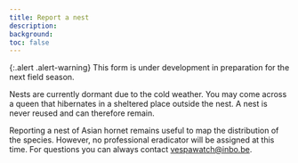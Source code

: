 ```yaml
---
title: Report a nest
description:
background:
toc: false
---
```


{:.alert .alert-warning}
This form is under development in preparation for the next field season.

Nests are currently dormant due to the cold weather. You may come across a queen that hibernates in a sheltered place outside the nest. A nest is never reused and can therefore remain.

Reporting a nest of Asian hornet remains useful to map the distribution of the species. However, no professional eradicator will be assigned at this time. For questions you can always contact <vespawatch@inbo.be>.

<form action="" method="POST" id="meldingen" enctype="multipart/form-data"></form>

<script type="text/javascript" src="https://maps.googleapis.com/maps/api/js?sensor=false&key="></script>
<script src="//code.jquery.com/ui/1.11.0/jquery-ui.js"></script>
<script src="/assets/js/iasset.js"></script>

<style>
  #meldingen,
  #meldingen fieldset {
    display: flex;
    flex-wrap: wrap;
  }

  #meldingen div:not(.form-submit),
  #meldingen fieldset > div {
    flex: 0 0 50%;
    padding: 0 10px;
  }

  #meldingen .form-submit {
    flex: 0 0 100%;
    padding: 0 10px;
  }
</style>
